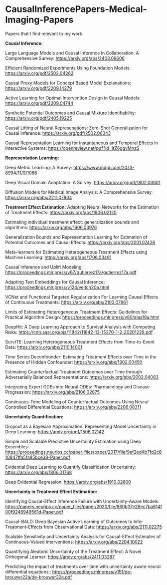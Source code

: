 # CausalInferencePapers-Medical-Imaging-Papers
Papers that I find relevant to my work

**Causal Inference:**

Large Language Models and Causal Inference in Collaboration: A Comprehensive Survey: https://arxiv.org/abs/2403.09606

Efficient Randomized Experiments Using Foundation Models: https://arxiv.org/pdf/2502.04262

Causal Proxy Models for Concept Based Model Explanations: https://arxiv.org/pdf/2209.14279

Active Learning for Optimal Intervention Design in Causal Models: https://arxiv.org/pdf/2209.04744

Synthetic Potential Outcomes and Causal Mixture Identifiability: https://arxiv.org/pdf/2405.19225

Causal Lifting of Neural Represenations: Zero-Shot Generalization for Causal Inference: https://arxiv.org/pdf/2502.06343

Causal Representation Learning for Instantaneous and Temporal Effects in Interactive Systems: https://openreview.net/pdf?id=itZ6ggvMnzS


**Representation Learning:**

Deep Metric Learning: A Survey: https://www.mdpi.com/2073-8994/11/9/1066

Deep Visual Domain Adaptation: A Survey: https://arxiv.org/pdf/1802.03601

Diffusion Models for Medical Image Analysis: A Comprehensive Survey: https://arxiv.org/abs/2211.07804

**Treatment Effect Estimation:**
Adapting Neural Networks for the Estimation of Treatment Effects: https://arxiv.org/abs/1906.02120

Estimating individual treatment effect: generalization bounds and algorithms: https://arxiv.org/abs/1606.03976

Generalization Bounds and Representation Learning for Estimation of Potential Outcomes and Causal Effects: https://arxiv.org/abs/2001.07426

Meta-learners for Estimating Heterogeneous Treatment Effects using Machine Learning: https://arxiv.org/abs/1706.03461

Causal Inference and Uplift Modeling: https://proceedings.mlr.press/v67/gutierrez17a/gutierrez17a.pdf

Adapting Text Embeddings for Causal Inference: https://proceedings.mlr.press/v124/veitch20a.html

VCNet and Functional Targeted Regularization For Learning Causal Effects of Continuous Treatments: https://arxiv.org/abs/2103.07861

Limits of Estimating Heterogeneous Treatment Effects: Guidelines for Practical Algorithm Design: https://proceedings.mlr.press/v80/alaa18a.html

DeepHit: A Deep Learning Approach to Survival Analysis with Competing Risks: https://cdn.aaai.org/ojs/11842/11842-13-15370-1-2-20201228.pdf

SurvITE: Learning Heterogeneous Treatment Effects from Time-to-Event Data:  https://arxiv.org/abs/2110.14001

Time Series Deconfounder: Estimating Treatment Effects over Time in the Presence of Hidden Confounder: https://arxiv.org/abs/1902.00450

Estimating Counterfactual Treatment Outcomes over Time through Adversarially Balanced Representations: https://arxiv.org/abs/2002.04083

Integrating Expert ODEs into Neural ODEs: Pharmacology and Disease Progression: https://arxiv.org/abs/2106.02875

Continuous-Time Modeling of Counterfactual Outcomes Using Neural Controlled Differential Equations: https://arxiv.org/abs/2206.08311

**Uncertainty Quantification:**

Dropout as a Bayesian Approximation: Representing Model Uncertainty in Deep Learning: https://arxiv.org/pdf/1506.02142

Simple and Scalable Predictive Uncertainty Estimation using Deep Ensembles: https://proceedings.neurips.cc/paper_files/paper/2017/file/9ef2ed4b7fd2c810847ffa5fa85bce38-Paper.pdf

Evidential Deep Learning to Quantify Classification Uncertainty: https://arxiv.org/abs/1806.01768

Deep Evidential Regression: https://arxiv.org/abs/1910.02600

**Uncertainty in Treatment Effect Estimation:**

Identifying Causal-Effect Inference Failure with Uncertainty-Aware Models: https://papers.neurips.cc/paper_files/paper/2020/file/860b37e28ec7ba614f00f9246949561d-Paper.pdf

Causal-BALD: Deep Bayesian Active Learning of Outcomes to Infer Treatment-Effects from Observational Data: https://arxiv.org/abs/2111.02275

Scalable Sensitivity and Uncertainty Analysis for Causal-Effect Estimates of Continuous-Valued Interventions: https://arxiv.org/abs/2204.10022

Quantifying Aleatoric Uncertainty of the Treatment Effect: A Novel Orthogonal Learner: https://arxiv.org/abs/2411.03387

Predicting the impact of treatments over time with uncertainty aware neural differential equations.: https://proceedings.mlr.press/v151/de-brouwer22a/de-brouwer22a.pdf



